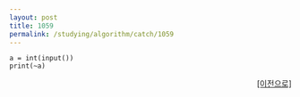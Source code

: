 ```yaml
---
layout: post
title: 1059
permalink: /studying/algorithm/catch/1059
---
```


```
a = int(input())
print(~a)

```
  
    
    
<div style="text-align: right"> <a href = 'https://namhyo01.github.io/studying/algorithm/catch'> [이전으로] </a> </div>
